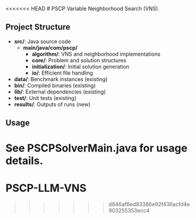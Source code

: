 <<<<<<< HEAD
﻿# PSCP Variable Neighborhood Search (VNS)

## Project Structure
- **src/**: Java source code
  - **main/java/com/pscp/**
    - **algorithm/**: VNS and neighborhood implementations
    - **core/**: Problem and solution structures
    - **initialization/**: Initial solution generation
    - **io/**: Efficient file handling
- **data/**: Benchmark instances (existing)
- **bin/**: Compiled binaries (existing)
- **lib/**: External dependencies (existing)
- **test/**: Unit tests (existing)
- **results/**: Outputs of runs (new)

## Usage
See PSCPSolverMain.java for usage details.
=======
# PSCP-LLM-VNS
>>>>>>> d846af6ed83386e92f436acfd4e903255353ecc4
